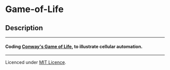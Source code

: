# Game-of-Life  
## Description
------
#### Coding [Conway's Game of Life](https://en.wikipedia.org/wiki/Conway%27s_Game_of_Life), to illustrate cellular automation.
------


Licenced under [MIT Licence](LICENSE).
